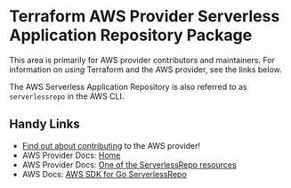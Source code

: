 # Terraform AWS Provider Serverless Application Repository Package

This area is primarily for AWS provider contributors and maintainers. For information on _using_ Terraform and the AWS provider, see the links below.

The AWS Serverless Application Repository is also referred to as `serverlessrepo` in the AWS CLI.

## Handy Links
* [Find out about contributing](../../../docs/contributing) to the AWS provider!
* AWS Provider Docs: [Home](https://registry.terraform.io/providers/hashicorp/aws/latest/docs)
* AWS Provider Docs: [One of the ServerlessRepo resources](https://registry.terraform.io/providers/hashicorp/aws/latest/docs/resources/serverlessapplicationrepository_cloudformation_stack)
* AWS Docs: [AWS SDK for Go ServerlessRepo](https://docs.aws.amazon.com/sdk-for-go/api/service/serverlessapplicationrepository/)
